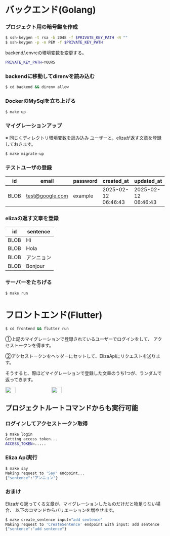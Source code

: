 # バックエンド(Golang)

### プロジェクト用の暗号鍵を作成
```sh
$ ssh-keygen -t rsa -b 2048 -f $PRIVATE_KEY_PATH -N ""
$ ssh-keygen -p -m PEM -f $PRIVATE_KEY_PATH
```

backend/.envrcの環境変数を変更する。
```sh
PRIVATE_KEY_PATH=YOURS
```

### backendに移動してdirenvを読み込む
```sh
$ cd backend && direnv allow
```

### DockerのMySqlを立ち上げる
```sh
$ make up
```

### マイグレーションアップ
※ 同じくディレクトリ環境変数を読み込み
ユーザーと、elizaが返す文章を登録しておきます。
```sh
$ make migrate-up
```

### テストユーザの登録

| id   | email             | password | created_at          | updated_at         |
|------|-------------------|----------|---------------------|--------------------|
| BLOB | test@google.com    | example  | 2025-02-12 06:46:43 | 2025-02-12 06:46:43 |

### elizaの返す文章を登録

| id   | sentence |
|------|----------|
| BLOB | Hi       |
| BLOB | Hola     |
| BLOB | アンニョン  |
| BLOB | Bonjour  |



### サーバーをたちげる
```sh
$ make run
```

# フロントエンド(Flutter)

```sh
$ cd frontend && flutter run
```

①上記のマイグレーションで登録されているユーザーでログインをして、
アクセストークンを得ます。

②アクセストークンをヘッダーにセットして、ElizaApiにリクエストを送ります。


そうすると、際ほどマイグレーションで登録した文章のうち1つが、ランダムで返ってきます。

<div style="display: flex; gap: 20px;"> <img src="https://github.com/user-attachments/assets/646b45b7-6a83-4a5d-be67-678b88938099" width="25%" /> <img src="https://github.com/user-attachments/assets/af48e9f7-2503-4bf3-8c4b-51359faa3640" width="25%" /> </div>


## プロジェクトルートコマンドからも実行可能

### ログインしてアクセストークン取得
```sh
$ make login
Getting access token...
ACCESS_TOKEN=.....
```

### Eliza Api実行
```sh
$ make say
Making request to 'Say' endpoint...
{"sentence":"アンニョン"}
```

### おまけ
Elizaから返ってくる文章が、マイグレーションしたものだけだと物足りない場合、
以下のコマンドからバリエーションを増やせます。
```sh
$ make create_sentence input="add sentence"
Making request to 'CreateSentence' endpoint with input: add sentence
{"sentence":"add sentence"}
```
